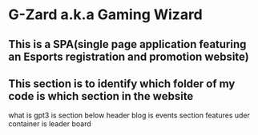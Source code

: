 ﻿# G-Zard a.k.a Gaming Wizard

## This is a SPA(single page application featuring an Esports registration and promotion website)

 ## This section is to identify which folder of my code is which section in the website
what is gpt3 is section below header
blog is events section
features uder container is leader board
